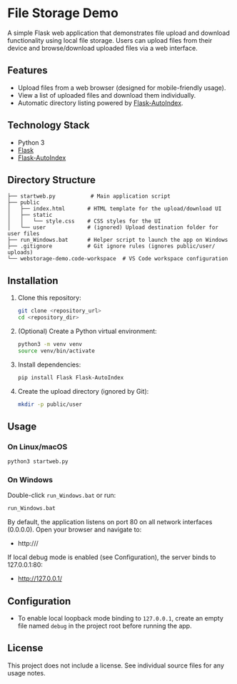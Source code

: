 # File Storage Demo

A simple Flask web application that demonstrates file upload and download functionality using local file storage. Users can upload files from their device and browse/download uploaded files via a web interface.

## Features
- Upload files from a web browser (designed for mobile-friendly usage).
- View a list of uploaded files and download them individually.
- Automatic directory listing powered by [Flask-AutoIndex].

## Technology Stack
- Python 3
- [Flask]
- [Flask-AutoIndex]

## Directory Structure
```
├── startweb.py           # Main application script
├── public
│   ├── index.html       # HTML template for the upload/download UI
│   ├── static
│   │   └── style.css    # CSS styles for the UI
│   └── user             # (ignored) Upload destination folder for user files
├── run_Windows.bat      # Helper script to launch the app on Windows
├── .gitignore           # Git ignore rules (ignores public/user/ uploads)
└── webstorage-demo.code-workspace  # VS Code workspace configuration
```

## Installation
1. Clone this repository:
   ```bash
   git clone <repository_url>
   cd <repository_dir>
   ```
2. (Optional) Create a Python virtual environment:
   ```bash
   python3 -m venv venv
   source venv/bin/activate
   ```
3. Install dependencies:
   ```bash
   pip install Flask Flask-AutoIndex
   ```
4. Create the upload directory (ignored by Git):
   ```bash
   mkdir -p public/user
   ```

## Usage

### On Linux/macOS
```bash
python3 startweb.py
```

### On Windows
Double-click `run_Windows.bat` or run:
```bat
run_Windows.bat
```

By default, the application listens on port 80 on all network interfaces (0.0.0.0).
Open your browser and navigate to:

- http://<server-ip>/

If local debug mode is enabled (see Configuration), the server binds to 127.0.0.1:80:

- http://127.0.0.1/

## Configuration
- To enable local loopback mode binding to `127.0.0.1`, create an empty file named `debug` in the project root before running the app.

## License
This project does not include a license. See individual source files for any usage notes.

[Flask]: https://palletsprojects.com/p/flask/
[Flask-AutoIndex]: https://github.com/blue-yonder/flask-autoindex
